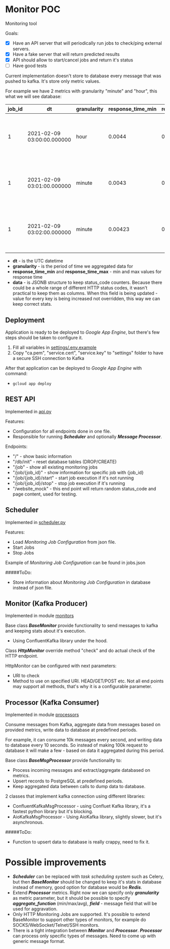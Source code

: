 # Monitor POC
Monitoring tool

Goals:
- [x] Have an API server that will periodically run jobs to check/ping external servers.
- [x] Have a fake server that will return predicted results
- [x] API should allow to start/cancel jobs and return it's status
- [ ] Have good tests

Current implementation doesn't store to database every message that was pushed to kafka.
It's store only metric values.

For example we have 2 metrics with granularity "minute" and "hour", this what we will see database: 

job_id | dt | granularity | response_time_min | response_time_max | data                              
-------|----|-------------|-------------------|-------------------|------------------------------------------------
1|2021-02-09 03:00:00.000000|hour|0.0044|0.0058|"{""200"": 2470, ""404"": 679, ""500"": 351}"
1|2021-02-09 03:01:00.000000|minute|0.0043|0.0055|"{""200"": 35, ""404"": 18, ""500"": 5}"
1|2021-02-09 03:02:00.000000|minute|0.00423|0.0052|"{""200"": 38, ""404"": 14, ""500"": 6}"

- **dt** - is the UTC datetime
- **granularity** - is the period of time we aggregated data for
- **response_time_min** and **response_time_max** - min and max values for response time
- **data** - is JSONB structure to keep status_code counters. Because there could be a whole range of different HTTP 
status codes, it wasn't practical to keep them as columns. When this field is being updated - value for every key is 
being increased not overridden, this way we can keep correct stats.

## Deployment
Application is ready to be deployed to *Google App Engine*, but there's few steps should be taken to configure it.
1. Fill all variables in [settings/.env.example](settings/.env.example)
2. Copy "ca.pem", "service.cert", "service.key" to "settings" folder to have a secure SSH connection to Kafka

After that application can be deployed to *Google App Engine* with command:
* `gcloud app deploy`
  
## REST API
Implemented in [api.py](api.py)

Features:
- Configuration for all endpoints done in one file.
- Responsible for running ***Scheduler*** and optionally ***Message Processor***.

Endpoints:
- "/" - show basic information
- "/db/init" - reset database tables (DROP/CREATE)
- "/job" - show all existing monitoring jobs
- "/job/{job_id}" - show information for specific job with {job_id}
- "/job/{job_id}/start" - start job execution if it's not running
- "/job/{job_id}/stop" - stop job execution if it's running
- "/website_mock" - this end point will return random status_code and page content, used for testing.

## Scheduler
Implemented in [scheduler.py](scheduler.py)

Features:
- Load *Monitoring Job Configuration* from json file.
- Start Jobs
- Stop Jobs

Example of *Monitoring Job Configuration* can be found in jobs.json 

#####ToDo:
- Store information about *Monitoring Job Configuration* in database instead of json file.

## Monitor (Kafka Producer)
Implemented in module [monitors](monitors)

Base class ***BaseMonitor*** provide functionality to send messages to kafka and 
keeping stats about it's execution.
- Using ConfluentKafka library under the hood.

Class ***HttpMonitor*** override method "check" and do actual check of the HTTP endpoint.

HttpMonitor can be configured with next parameters:
- URI to check
- Method to use on specified URI. HEAD/GET/POST etc. Not all end points may support all methods,
that's why it is a configurable parameter.

## Processor (Kafka Consumer)
Implemented in module [processors](processors) 

Consume messages from Kafka, aggregate data from messages based on provided metrics, write data to 
database at predefined periods.

For example, it can consume 10k messages every second, and writing data to database every 10 seconds. 
So instead of making 100k request to database it will make a few - based on data it aggregated during 
this period.

Base class ***BaseMsgProcessor*** provide functionality to:
- Process incoming messages and extract/aggregate databased on metrics. 
- Upsert records to PostgreSQL at predefined periods.
- Keep aggregated data between calls to dump data to database.

2 classes that implement kafka connection using different libraries:
- ConfluentKafkaMsgProcessor - using Confluet Kafka library, it's a fastest python library but it's blocking.
- AioKafkaMsgProcessor - Using AioKafka library, slightly slower, but it's asynchronous.

#####ToDo:
- Function to upsert data to database is really crappy, need to fix it.
 
# Possible improvements
- ***Scheduler*** can be replaced with *task scheduling system* such as Celery, but then ***BaseMonitor*** 
should be changed to keep it's stats in database instead of memory, good option for database would be ***Redis***.
- Extend ***Processor*** metrics. Right now we can specify only ***granularity*** as metric parameter, but it should 
be possible to specify ***aggregate_function*** (min/max/avg), ***field*** - message field that will be used for 
aggravation.
- Only HTTP Monitoring Jobs are supported. It's possible to extend BaseMonitor to support 
other types of monitors, for example do SOCKS/WebSocket/Telnet/SSH monitors.
- There is a tight integration between ***Monitor*** and ***Processor***. ***Processor*** can 
process only specific types of messages. Need to come up with generic message format.  
